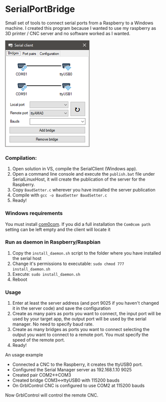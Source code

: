 # SerialPortBridge

Small set of tools to connect serial ports from a Raspberry to a Windows machine. I created this program because I wanted to use my raspberry as 3D printer / CNC server and no software worked as I wanted.

![Screenshot](https://raw.githubusercontent.com/gusmanb/SerialPortBridge/master/SerialManager/Images/Screenshot.png)

 ### Compilation:

1. Open solution in VS, compile the SerialClient (Windows app).
2. Open a command line console and execute the `publish.bat` file under SerialLinuxHost, it will create the publication of the server for the Raspberry.
3. Copy `BaudSetter.c` wherever you have installed the server publication
4. Compile with `gcc -o BaudSetter BaudSetter.c`
5. Ready!

### Windows requirements

You must install [com0com](https://sourceforge.net/projects/com0com/).
If you did a full installation the `Com0com path` setting can be left empty and the client will locate it

### Run as daemon in Raspberry/Raspbian

1. Copy the `install_daemon.sh` script to the folder where you have installed the serial host
2. Change it's permissions to executable: `sudo chmod 777 install_daemon.sh`
3. Execute: `sudo install_daemon.sh`
4. Reboot

### Usage

1. Enter at least the server address (and port 9025 if you haven't changed it in the server code) and save the configuration
2. Create as many pairs as ports you want to connect, the input port will be used by your target app, the output port will be used by the serial manager. No need to specify baud rate.
3. Create as many bridges as ports you want to connect selecting the output you want to connect to a remote port. You must specify the speed of the remote port.
4. Ready!

An usage example

- Connected a CNC to the Raspberry, it creates the ttyUSB0 port.
- Configured the Serial Manager server as 192.168.1.10 9025
- Created pair COM2<->COM3
- Created bridge COM3<->ttyUSB0 with 115200 bauds
- On GrblControl CNC is configured to use COM2 at 115200 bauds

Now GrblControl will control the remote CNC.
